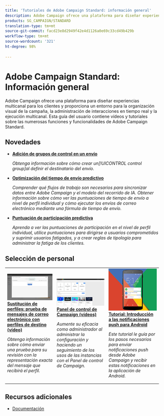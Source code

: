 ```yaml
---
title: 'Tutoriales de Adobe Campaign Standard: información general'
description: Adobe Campaign ofrece una plataforma para diseñar experiencias multicanal para los clientes y proporciona un entorno para la organización visual de la campaña, la administración de interacciones en tiempo real y la ejecución multicanal. Esta guía del usuario contiene vídeos y tutoriales sobre las numerosas funciones y funcionalidades de Adobe Campaign Standard.
products: SG_CAMPAIGN/STANDARD
translation-type: tm+mt
source-git-commit: facd23e8d2949f42e4d1126a0e69c33cd49b429b
workflow-type: tm+mt
source-wordcount: '321'
ht-degree: 98%

---
```



# Adobe Campaign Standard: Información general

Adobe Campaign ofrece una plataforma para diseñar experiencias multicanal para los clientes y proporciona un entorno para la organización visual de la campaña, la administración de interacciones en tiempo real y la ejecución multicanal. Esta guía del usuario contiene vídeos y tutoriales sobre las numerosas funciones y funcionalidades de Adobe Campaign Standard.

## Novedades

* **[Adición de grupos de control en un envío](/help/communication-channels/email/control-groups.md)**

   *Obtenga información sobre cómo crear un[!UICONTROL control group]al definir el destinatario del envío.*

* **[Optimización del tiempo de envío predictivo](/help/communication-channels/email/ai-powered-emails/predictive-send-time-optimization.md)**

   *Comprender qué flujos de trabajo son necesarios para sincronizar datos entre Adobe Campaign y el modelo del recorrido de IA. Obtener información sobre cómo ver las puntuaciones de tiempo de envío a nivel de perfil individual y cómo ejecutar los envíos de correo electrónico mediante una fórmula de tiempo de envío.*

* **[Puntuación de participación predictiva](/help/communication-channels/email/ai-powered-emails/predictive-engagement-scoring.md)**

   *Aprenda a ver las puntuaciones de participación en el nivel de perfil individual, utilice puntuaciones para dirigirse a usuarios comprometidos y suprimir usuarios fatigados, y a crear reglas de tipología para administrar la fatiga de los clientes.*

## Selección de personal

<table>
<tr>
  <td>
    <a href="./communication-channels/email/profile-substitution.md"> 
      <img alt="Sustitución de perfiles: prueba de mensajes de correo electrónico con perfiles de destino (vídeo)" src="./assets/substitution_tab.png"/>
    </a>
    <div>
      <a href="./communication-channels/email/profile-substitution.md">
    <strong>Sustitución de perfiles: prueba de mensajes de correo electrónico con perfiles de destino (vídeo)</strong>
    </a>
    </div>
    <p>
    <em>Obtenga información sobre cómo enviar una prueba para su revisión con la representación exacta del mensaje que recibirá el perfil.</em>
    <p>
  </td>
   <td>
    <a href="./administrating/control-panel/control-panel-overview.md">
      <img alt="Panel de control de Campaign (vídeos)" src="./assets/control-panel.png" />
    </a>
    <div>
    <a href="./administrating/control-panel/control-panel-overview.md">
    <strong>Panel de control de Campaign (vídeos)</strong>
    </a>
    </div>
    <p>
    <em> Aumente su eficacia como administrador al administrar la configuración y haciendo un seguimiento de los usos de las instancias con el Panel de control de Campaign.</em>
    <p>
  </td>
  <td>
    <a href="https://docs.adobe.com/content/help/es-ES/campaign-standard-learn/getting-started-with-push-notifications-android/introduction.html">
      <img alt="Tutorial: Introducción a las notificaciones push para Android" src="./assets/push-for-android.png" />
    </a>
    <div>
      <a href="https://docs.adobe.com/content/help/es-ES/campaign-standard-learn/getting-started-with-push-notifications-android/introduction.html">
    <strong>Tutorial: Introducción a las notificaciones push para Android</strong>
    </a>
    </div>
    <p>
    <em>Este tutorial le guía por los pasos necesarios para enviar notificaciones push desde Adobe Campaign y recibir estas notificaciones en la aplicación de Android. </em>
    <p>
  </td>
</tr>
</table>

## Recursos adicionales

* [Documentación](https://docs.adobe.com/content/help/es-ES/campaign-standard/using/campaign-standard-home.html)

